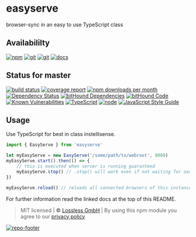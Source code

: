 # easyserve
browser-sync in an easy to use TypeScript class

## Availabililty
[![npm](https://pushrocks.gitlab.io/assets/repo-button-npm.svg)](https://www.npmjs.com/package/easyserve)
[![git](https://pushrocks.gitlab.io/assets/repo-button-git.svg)](https://GitLab.com/pushrocks/easyserve)
[![git](https://pushrocks.gitlab.io/assets/repo-button-mirror.svg)](https://github.com/pushrocks/easyserve)
[![docs](https://pushrocks.gitlab.io/assets/repo-button-docs.svg)](https://pushrocks.gitlab.io/easyserve/)

## Status for master
[![build status](https://GitLab.com/pushrocks/easyserve/badges/master/build.svg)](https://GitLab.com/pushrocks/easyserve/commits/master)
[![coverage report](https://GitLab.com/pushrocks/easyserve/badges/master/coverage.svg)](https://GitLab.com/pushrocks/easyserve/commits/master)
[![npm downloads per month](https://img.shields.io/npm/dm/easyserve.svg)](https://www.npmjs.com/package/easyserve)
[![Dependency Status](https://david-dm.org/pushrocks/easyserve.svg)](https://david-dm.org/pushrocks/easyserve)
[![bitHound Dependencies](https://www.bithound.io/github/pushrocks/easyserve/badges/dependencies.svg)](https://www.bithound.io/github/pushrocks/easyserve/master/dependencies/npm)
[![bitHound Code](https://www.bithound.io/github/pushrocks/easyserve/badges/code.svg)](https://www.bithound.io/github/pushrocks/easyserve)
[![Known Vulnerabilities](https://snyk.io/test/npm/easyserve/badge.svg)](https://snyk.io/test/npm/easyserve)
[![TypeScript](https://img.shields.io/badge/TypeScript-2.x-blue.svg)](https://nodejs.org/dist/latest-v6.x/docs/api/)
[![node](https://img.shields.io/badge/node->=%206.x.x-blue.svg)](https://nodejs.org/dist/latest-v6.x/docs/api/)
[![JavaScript Style Guide](https://img.shields.io/badge/code%20style-standard-brightgreen.svg)](http://standardjs.com/)

## Usage
Use TypeScript for best in class instellisense.

```javascript
import { EasyServe } from 'easyserve'

let myEasyServe = new EasyServe('/some/path/to/webroot', 8080)
myEasyServe.start().then(() => {
    // this is executed when server is running guaranteed
    myEasyServe.stop() // .stop() will work even if not waiting for server to be fully started
})

myEasyServe.reload() // reloads all connected browsers of this instance
```

For further information read the linked docs at the top of this README.

> MIT licensed | **&copy;** [Lossless GmbH](https://lossless.gmbh)
| By using this npm module you agree to our [privacy policy](https://lossless.gmbH/privacy.html)

[![repo-footer](https://pushrocks.gitlab.io/assets/repo-footer.svg)](https://push.rocks)
